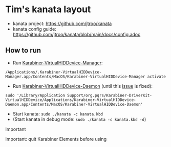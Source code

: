 # Tim's kanata layout

- kanata project: https://github.com/jtroo/kanata
- kanata config guide: https://github.com/jtroo/kanata/blob/main/docs/config.adoc

## How to run

- Run [Karabiner-VirtualHIDDevice-Manager](https://github.com/pqrs-org/Karabiner-DriverKit-VirtualHIDDevice):
```
/Applications/.Karabiner-VirtualHIDDevice-Manager.app/Contents/MacOS/Karabiner-VirtualHIDDevice-Manager activate
```
- Run [Karabiner-VirtualHIDDevice-Daemon](https://github.com/pqrs-org/Karabiner-DriverKit-VirtualHIDDevice) (until this [issue](https://github.com/jtroo/kanata/issues/1317) is fixed):
```
sudo '/Library/Application Support/org.pqrs/Karabiner-DriverKit-VirtualHIDDevice/Applications/Karabiner-VirtualHIDDevice-Daemon.app/Contents/MacOS/Karabiner-VirtualHIDDevice-Daemon'
```
- Start kanata: `sudo ./kanata -c kanata.kbd`
- (Start kanata in debug mode: `sudo ./kanata -c kanata.kbd -d`)

> [!IMPORTANT]
> Important: quit Karabiner Elements before using
